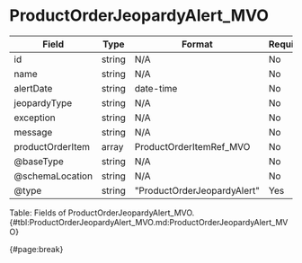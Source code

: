 <!--
    ATTENTION: This file was generated via gradle!
               Do NOT manually edit this file! Any such changes will be overwritten!
-->

# ProductOrderJeopardyAlert_MVO

| Field | Type | Format | Required |
| ------- | ------- | ------- | --- |
| id | string | N/A | No |
| name | string | N/A | No |
| alertDate | string | date-time | No |
| jeopardyType | string | N/A | No |
| exception | string | N/A | No |
| message | string | N/A | No |
| productOrderItem | array | ProductOrderItemRef_MVO | No |
| @baseType | string | N/A | No |
| @schemaLocation | string | N/A | No |
| @type | string | "ProductOrderJeopardyAlert" | Yes |

Table: Fields of ProductOrderJeopardyAlert_MVO. {#tbl:ProductOrderJeopardyAlert_MVO.md:ProductOrderJeopardyAlert_MVO}

{#page:break}
